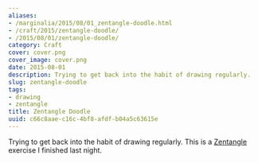 ```yaml
---
aliases:
- /marginalia/2015/08/01_zentangle-doodle.html
- /craft/2015/zentangle-doodle/
- /2015/08/01/zentangle-doodle/
category: Craft
cover: cover.png
cover_image: cover.png
date: 2015-08-01
description: Trying to get back into the habit of drawing regularly.
slug: zentangle-doodle
tags:
- drawing
- zentangle
title: Zentangle Doodle
uuid: c66c8aae-c16c-4bf8-afdf-b04a5c63615e
---
```


[Zentangle]: https://www.zentangle.com/
Trying to get back into the habit of drawing regularly. This is a
[Zentangle][] exercise I finished last night.